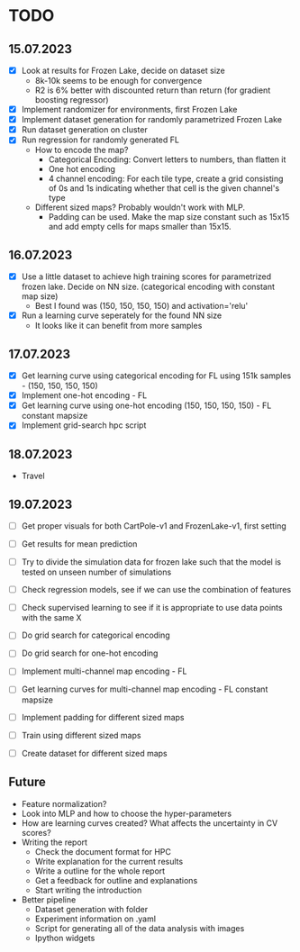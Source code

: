 # TODO

## 15.07.2023
- [x] Look at results for Frozen Lake, decide on dataset size
    - 8k-10k seems to be enough for convergence
    - R2 is 6% better with discounted return than return (for gradient boosting regressor)
- [x] Implement randomizer for environments, first Frozen Lake
- [x] Implement dataset generation for randomly parametrized Frozen Lake
- [x] Run dataset generation on cluster
- [x] Run regression for randomly generated FL
    - How to encode the map?
        - Categorical Encoding: Convert letters to numbers, than flatten it
        - One hot encoding
        - 4 channel encoding: For each tile type, create a grid consisting of 0s and 1s indicating whether that cell is the given channel's type
    - Different sized maps? Probably wouldn't work with MLP.
        - Padding can be used. Make the map size constant such as 15x15 and add empty cells for maps smaller than 15x15. 

## 16.07.2023
- [x] Use a little dataset to achieve high training scores for parametrized frozen lake. Decide on NN size. (categorical encoding with constant map size)
    - Best I found was (150, 150, 150, 150) and activation='relu'
- [x] Run a learning curve seperately for the found NN size
    - It looks like it can benefit from more samples
  
## 17.07.2023
- [x] Get learning curve using categorical encoding for FL using 151k samples - (150, 150, 150, 150)
- [x] Implement one-hot encoding - FL
- [x] Get learning curve using one-hot encoding (150, 150, 150, 150) - FL constant mapsize
- [X] Implement grid-search hpc script

## 18.07.2023
- Travel

## 19.07.2023
- [ ] Get proper visuals for both CartPole-v1 and FrozenLake-v1, first setting
- [ ] Get results for mean prediction
- [ ] Try to divide the simulation data for frozen lake such that the model is tested on unseen number of simulations
- [ ] Check regression models, see if we can use the combination of features
- [ ] Check supervised learning to see if it is appropriate to use data points with the same X

- [ ] Do grid search for categorical encoding
- [ ] Do grid search for one-hot encoding

- [ ] Implement multi-channel map encoding - FL
- [ ] Get learning curves for multi-channel map encoding - FL constant mapsize
- [ ] Implement padding for different sized maps
- [ ] Train using different sized maps
- [ ] Create dataset for different sized maps


## Future
- Feature normalization?
- Look into MLP and how to choose the hyper-parameters
- How are learning curves created? What affects the uncertainty in CV scores?
- Writing the report
    - Check the document format for HPC
    - Write explanation for the current results
    - Write a outline for the whole report
    - Get a feedback for outline and explanations
    - Start writing the introduction
- Better pipeline
    - Dataset generation with folder
    - Experiment information on .yaml
    - Script for generating all of the data analysis with images
    - Ipython widgets
